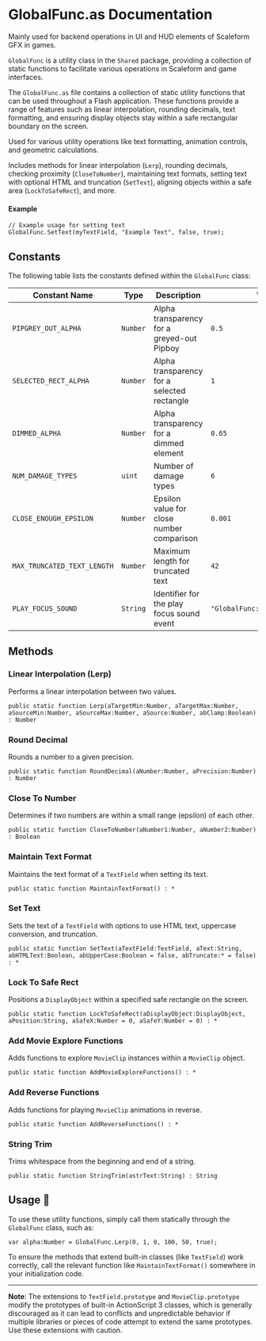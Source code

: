 # GlobalFunc.as Documentation
Mainly used for backend operations in UI and HUD elements of Scaleform GFX in games.

`GlobalFunc` is a utility class in the `Shared` package, providing a collection of static functions to facilitate various operations in Scaleform and game interfaces.

The `GlobalFunc.as` file contains a collection of static utility functions that can be used throughout a Flash application.
These functions provide a range of features such as linear interpolation, rounding decimals, text formatting, and ensuring display objects stay within a safe rectangular boundary on the screen.

Used for various utility operations like text formatting, animation controls, and geometric calculations.

Includes methods for linear interpolation (`Lerp`), rounding decimals, checking proximity (`CloseToNumber`), maintaining text formats, setting text with optional HTML and truncation (`SetText`), aligning objects within a safe area (`LockToSafeRect`), and more.


#### Example
```as3
// Example usage for setting text
GlobalFunc.SetText(myTextField, "Example Text", false, true);
```



## Constants

The following table lists the constants defined within the `GlobalFunc` class:

| Constant Name                | Type     | Description                                           | Value       |
| ---------------------------- | -------- | ----------------------------------------------------- | ----------- |
| `PIPGREY_OUT_ALPHA`          | `Number` | Alpha transparency for a greyed-out Pipboy            | `0.5`       |
| `SELECTED_RECT_ALPHA`        | `Number` | Alpha transparency for a selected rectangle           | `1`         |
| `DIMMED_ALPHA`               | `Number` | Alpha transparency for a dimmed element               | `0.65`      |
| `NUM_DAMAGE_TYPES`           | `uint`   | Number of damage types                                | `6`         |
| `CLOSE_ENOUGH_EPSILON`       | `Number` | Epsilon value for close number comparison             | `0.001`     |
| `MAX_TRUNCATED_TEXT_LENGTH`  | `Number` | Maximum length for truncated text                     | `42`        |
| `PLAY_FOCUS_SOUND`           | `String` | Identifier for the play focus sound event             | `"GlobalFunc::playFocusSound"` |

## Methods

### Linear Interpolation (Lerp)

Performs a linear interpolation between two values.

```as3
public static function Lerp(aTargetMin:Number, aTargetMax:Number, aSourceMin:Number, aSourceMax:Number, aSource:Number, abClamp:Boolean) : Number
```

### Round Decimal

Rounds a number to a given precision.

```as3
public static function RoundDecimal(aNumber:Number, aPrecision:Number) : Number
```

### Close To Number

Determines if two numbers are within a small range (epsilon) of each other.

```as3
public static function CloseToNumber(aNumber1:Number, aNumber2:Number) : Boolean
```

### Maintain Text Format

Maintains the text format of a `TextField` when setting its text.

```as3
public static function MaintainTextFormat() : *
```

### Set Text

Sets the text of a `TextField` with options to use HTML text, uppercase conversion, and truncation.

```as3
public static function SetText(aTextField:TextField, aText:String, abHTMLText:Boolean, abUpperCase:Boolean = false, abTruncate:* = false) : *
```

### Lock To Safe Rect

Positions a `DisplayObject` within a specified safe rectangle on the screen.

```as3
public static function LockToSafeRect(aDisplayObject:DisplayObject, aPosition:String, aSafeX:Number = 0, aSafeY:Number = 0) : *
```

### Add Movie Explore Functions

Adds functions to explore `MovieClip` instances within a `MovieClip` object.

```as3
public static function AddMovieExploreFunctions() : *
```

### Add Reverse Functions

Adds functions for playing `MovieClip` animations in reverse.

```as3
public static function AddReverseFunctions() : *
```

### String Trim

Trims whitespace from the beginning and end of a string.

```as3
public static function StringTrim(astrText:String) : String
```

## Usage 📝

To use these utility functions, simply call them statically through the `GlobalFunc` class, such as:

```as3
var alpha:Number = GlobalFunc.Lerp(0, 1, 0, 100, 50, true);
```

To ensure the methods that extend built-in classes (like `TextField`) work correctly, call the relevant function like `MaintainTextFormat()` somewhere in your initialization code.

---

**Note**: The extensions to `TextField.prototype` and `MovieClip.prototype` modify the prototypes of built-in ActionScript 3 classes, which is generally discouraged as it can lead to conflicts and unpredictable behavior if multiple libraries or pieces of code attempt to extend the same prototypes. Use these extensions with caution.
